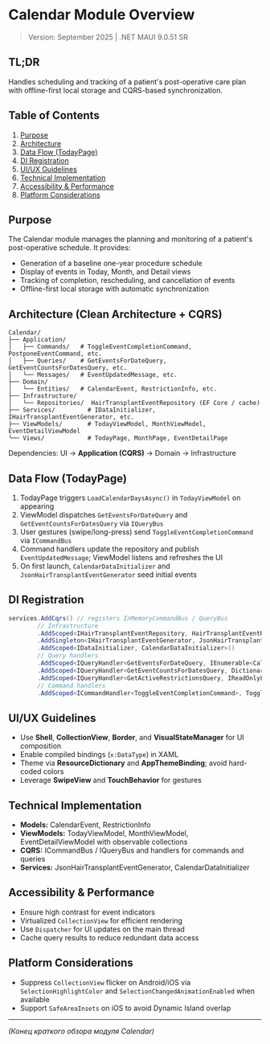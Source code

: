 # Calendar Module Overview

> Version: September 2025 | .NET MAUI 9.0.51 SR

## TL;DR
Handles scheduling and tracking of a patient's post-operative care plan with offline-first local storage and CQRS-based synchronization.

## Table of Contents
1. [Purpose](#purpose)
2. [Architecture](#architecture)
3. [Data Flow (TodayPage)](#data-flow-todaypage)
4. [DI Registration](#di-registration)
5. [UI/UX Guidelines](#uiux-guidelines)
6. [Technical Implementation](#technical-implementation)
7. [Accessibility & Performance](#accessibility--performance)
8. [Platform Considerations](#platform-considerations)

## Purpose
The Calendar module manages the planning and monitoring of a patient's post-operative schedule. It provides:
- Generation of a baseline one-year procedure schedule
- Display of events in Today, Month, and Detail views
- Tracking of completion, rescheduling, and cancellation of events
- Offline-first local storage with automatic synchronization

## Architecture (Clean Architecture + CQRS)
```text
Calendar/
├── Application/
│   ├── Commands/   # ToggleEventCompletionCommand, PostponeEventCommand, etc.
│   ├── Queries/    # GetEventsForDateQuery, GetEventCountsForDatesQuery, etc.
│   └── Messages/   # EventUpdatedMessage, etc.
├── Domain/
│   └── Entities/   # CalendarEvent, RestrictionInfo, etc.
├── Infrastructure/
│   └── Repositories/  HairTransplantEventRepository (EF Core / cache)
├── Services/         # IDataInitializer, IHairTransplantEventGenerator, etc.
├── ViewModels/       # TodayViewModel, MonthViewModel, EventDetailViewModel
└── Views/            # TodayPage, MonthPage, EventDetailPage
```
Dependencies: UI → **Application (CQRS)** → Domain → Infrastructure

## Data Flow (TodayPage)
1. TodayPage triggers `LoadCalendarDaysAsync()` in `TodayViewModel` on appearing
2. ViewModel dispatches `GetEventsForDateQuery` and `GetEventCountsForDatesQuery` via `IQueryBus`
3. User gestures (swipe/long-press) send `ToggleEventCompletionCommand` via `ICommandBus`
4. Command handlers update the repository and publish `EventUpdatedMessage`; ViewModel listens and refreshes the UI
5. On first launch, `CalendarDataInitializer` and `JsonHairTransplantEventGenerator` seed initial events

## DI Registration
```csharp
services.AddCqrs() // registers InMemoryCommandBus / QueryBus
        // Infrastructure
        .AddScoped<IHairTransplantEventRepository, HairTransplantEventRepository>()
        .AddSingleton<IHairTransplantEventGenerator, JsonHairTransplantEventGenerator>()
        .AddScoped<IDataInitializer, CalendarDataInitializer>()
        // Query handlers
        .AddScoped<IQueryHandler<GetEventsForDateQuery, IEnumerable<CalendarEvent>>, GetEventsForDateHandler>()
        .AddScoped<IQueryHandler<GetEventCountsForDatesQuery, Dictionary<DateTime, Dictionary<EventType,int>>>, GetEventCountsForDatesHandler>()
        .AddScoped<IQueryHandler<GetActiveRestrictionsQuery, IReadOnlyList<RestrictionInfo>>, GetActiveRestrictionsHandler>()
        // Command handlers
        .AddScoped<ICommandHandler<ToggleEventCompletionCommand>, ToggleEventCompletionHandler>();
```

## UI/UX Guidelines
- Use **Shell**, **CollectionView**, **Border**, and **VisualStateManager** for UI composition
- Enable compiled bindings (`x:DataType`) in XAML
- Theme via **ResourceDictionary** and **AppThemeBinding**; avoid hard-coded colors
- Leverage **SwipeView** and **TouchBehavior** for gestures

## Technical Implementation
- **Models:** CalendarEvent, RestrictionInfo
- **ViewModels:** TodayViewModel, MonthViewModel, EventDetailViewModel with observable collections
- **CQRS:** ICommandBus / IQueryBus and handlers for commands and queries
- **Services:** JsonHairTransplantEventGenerator, CalendarDataInitializer

## Accessibility & Performance
- Ensure high contrast for event indicators
- Virtualized `CollectionView` for efficient rendering
- Use `Dispatcher` for UI updates on the main thread
- Cache query results to reduce redundant data access

## Platform Considerations
- Suppress `CollectionView` flicker on Android/iOS via `SelectionHighlightColor` and `SelectionChangedAnimationEnabled` when available
- Support `SafeAreaInsets` on iOS to avoid Dynamic Island overlap

---
*(Конец краткого обзора модуля Calendar)* 